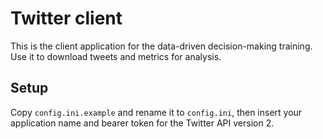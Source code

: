 # Twitter client

This is the client application for the data-driven decision-making
training. Use it to download tweets and metrics for analysis.

## Setup

Copy `config.ini.example` and rename it to `config.ini`, then insert
your application name and bearer token for the Twitter API version 2.
